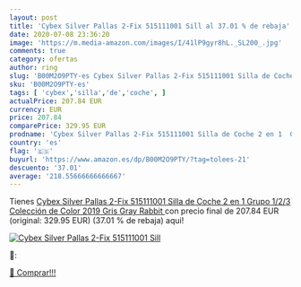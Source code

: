 ```yaml
---
layout: post
title: 'Cybex Silver Pallas 2-Fix 515111001 Sill al 37.01 % de rebaja'
date: 2020-07-08 23:36:20
image: 'https://m.media-amazon.com/images/I/41lP9gyr8hL._SL200_.jpg'
comments: true
category: ofertas
author: ring
slug: 'B00M2O9PTY-es Cybex Silver Pallas 2-Fix 515111001 Silla de Coche 2 en 1...'
sku: 'B00M2O9PTY-es'
tags: [ 'cybex','silla','de','coche', ]
actualPrice: 207.84 EUR
currency: EUR
price: 207.84
comparePrice: 329.95 EUR
prodname: 'Cybex Silver Pallas 2-Fix 515111001 Silla de Coche 2 en 1  Grupo 1/2/3  Colección de Color 2019  Gris  Gray Rabbit '
country: 'es'
flag: '🇪🇸'
buyurl: 'https://www.amazon.es/dp/B00M2O9PTY/?tag=tolees-21'
descuento: '37.01'
average: '218.55666666666667'
---
```


Tienes [Cybex Silver Pallas 2-Fix 515111001 Silla de Coche 2 en 1  Grupo 1/2/3  Colección de Color 2019  Gris  Gray Rabbit ](https://www.amazon.es/dp/B00M2O9PTY/?tag=tolees-21) con precio final de  207.84 EUR (original: 329.95 EUR) (37.01 %  de rebaja) aqui!

[![Cybex Silver Pallas 2-Fix 515111001 Sill](https://m.media-amazon.com/images/I/41lP9gyr8hL._SL200_.jpg)](https://www.amazon.es/dp/B00M2O9PTY/?tag=tolees-21)

🔎:


[🛒 Comprar!!!](https://www.amazon.es/dp/B00M2O9PTY/?tag=tolees-21)

